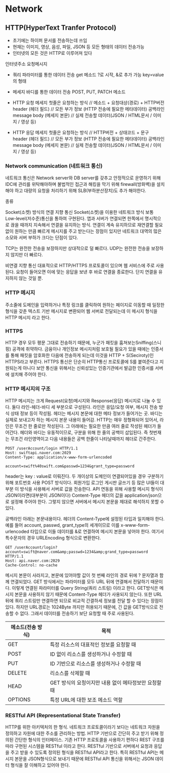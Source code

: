 # Network

## HTTP(HyperText Tranfer Protocol)
- 초기에는 하이퍼 문서를 전송하는데 쓰임
- 현재는 이미지, 영상, 음성, 파일, JSON 등 모든 형태의 데이터 전송가능
- 인터넷의 모든 것은 HTTP로 이루어져 있다

인터넷주소 요청메시지
- 쿼리 파라미터를 통한 데이터 전송
get 메소드
?로 시작, &로 추가 가능
key=value의 형태

- 메세지 바디를 통한 데이터 전송
POST, PUT, PATCH 메소드

* HTTP 요청 메세지
첫줄은 요청하는 방식     // 메소드 + 요청대상(경로) + HTTP버전
header (헤더 필드)    // 모든 부가 정보 (HTTP 전송에 필요한 메타데이터)
공백라인    
message body (메세지 본문)   // 실제 전송할 데이터(JSON / HTML문서 / 이미지 / 영상 등)

* HTTP 응답 메세지
첫줄은 요청하는 방식     // HTTP버전 + 상태코드 + 문구
header (헤더 필드)    // 모든 부가 정보 (HTTP 전송에 필요한 메타데이터)
공백라인    
message body (메세지 본문)   // 실제 전송할 데이터(JSON / HTML문서 / 이미지 / 영상 등)



### Network communication (네트워크 통신)
네트워크 통신은 Network server와 DB server를 갖추고 안정적으로 운영하기 위해 IDC에 관리를 위탁해야하며 불법적인 접근과 해킹을 막기 위해 firewall(방화벽)을 설치해야 하고 대량의 요청을 처리하기 위해 SLB(부하분산장치)도 추가 해야한다.

종류

Socket(소켓) 방식의 연결 지향 통신
Socket(소켓)을 이용한 네트워크 방식 보통 Low-level(저수준)통신을 통하여 구현된다. 앱과 서버가 연결되면 한쪽에서 명시적으로 끊을 때까지 지속해서 연결을 유지하는 방식.
연결이 계속 유지하므로 재연결할 필요 없이 원하는 만큼 빠르게 메시지를 주고 받는다는 장점이 있지만 네트워크 대역의 많은 소모와 서버 부하가 크다는 단점이 있다.

TCP는 완전한 전송을 보장하지만 상대적으로 덜 빠르다.
UDP는 완전한 전송을 보장하지 않지만 더 빠르다. 

비연결 지향 통신
대표적으로 HTTP/HTTPS 프로토콜이 있으며 웹 서비스에 주로 사용된다.
요청이 들어오면 이에 맞는 응답을 보낸 후 바로 연결을 종료한다. 
단지 연결을 유지하지 않는 것일 뿐.

### HTTP 메시지
주소줄에 도메인을 입력하거나 특정 링크를 클릭하여 원하는 페이지로 이동할 때 일정한 형식을 갖춘 텍스트 기반 메시지로 변환되어 웹 서버로 전달되는데 이 메시지 형식을 HTTP 메시지 라고 한다.

### HTTPS
HTTP 경우 모두 평문 그대로 전송하기 때문에, 누군가 패킷을 훔쳐보는Sniffing(스니핑) 공격에 취약하다. 금융이나 개인정보 메시지처럼 보호될 필요가 있을 때에는 인증서를 통해 패킷을 암호화한 다음에 전송하게 되는데 이것을 HTTP + S(Seciroty)인 HTTPS라고 부른다. HTTPS 통신은 단순히 HTTP통신 프로토콜에 S를 붙여준다고 지원되는게 아니다 보안 통신을 위해서는 신뢰성있는 인증기관에서 발급한 인증서를 서버에 설치해 주어야 한다.

### HTTP 메시지의 구조
HTTP 메시지는 크게 Request(요청)메시지와 Response(응답) 메시지로 나눌 수 있다. 둘다 라인-헤더-바디 세 부분으로 구성된다.
라인은 응답/요청 여부, 메시지 전송 방식 상태 정보 등이 작성됨.
헤더는 메시지 본문에 대한 메타 정보가 들어가는 곳.
바디는 실제로 보내고자 하는 메시지 본문 내용이 들어감.
HTTP는 매우 정형화되어 있어서, 라인은 무조건 한 줄로만 작성된다. 그 아래에는 필요한 만큼 여러 줄로 작성된 헤더가 들어간다.
헤더와 바디는 유동적이므로, 구분을 위해 한 줄의 공백이 삽입된다.
즉 첫번재는 무조건 라인영역이고 다음 내용들은 공백 한줄이 나타날때까지 헤더로 간주한다.
```
POST /userAccount/login HTTP/1.1
Host: swiftapi.naver.com:2029 
Content-Type: application/x-www-form-urlencoded

account=swift%40swift.com&passwd=1234&grant_type=password
```
header는 key : value로 이뤄진다.
두 개이상의 도메인이 연결되어있을 경우 구분하기 위해 포트번호 사용
POST 방식이다. 회원가입 로그인 게시판 글쓰기 등 많은 UI들이 대부분 이 방식을 사용해서 서버로 값을 전송한다.
API 연동을 위해 사용할 메시지 형식이 JSON이라면(대부분이 JSON이다) Content-Type 헤더의 값을 application/json으로 설정해 주어야 한다. 그렇지 않으면 서버에서 메시지 본문을 제대로 해석하지 못할 수 있다.

공백라인 아래는 본문내용이다. 헤더의 Content-Type에 설정된 타입과 일치해야 한다. 예를 들어 account, passwd, grant_type의 세개이므로 이를 x-www-form-urlencoded 타입으로 이들 데이터를 &로 연결하여 메시지 본문을 넣어야 한다. 여기서 특수문자의 경우 URLEncoding 형식으로 변환한다.

```
GET /userAccount/login?account=swift@naver.com&amp;passwd=1234&amp;grand_type=password HTTP/1.1
Host: api.naver.com:2029
Cache-Control: no-cache
```

메시지 본문이 사라지고, 본문에 있어야할 값이 첫 번째 라인의 경로 뒤에 ? 문자열과 함께 연결되었다.
GET 방식에서는 파라미터를 모두 URL 뒤에 연결해서 전달하기 때문이다. 이렇게 연결된 파라미터를 Query String(쿼리 스트링) 이라고 한다.
GET방식은 메시지 본문을 사용하지 않기 때문에 Content-Type 헤더가 사용되지 않는다. 또한 URL 뒤에 쿼리 스트링만 연결하면 되므로 비교적 간결하세 정보를 전달 할 수 있다는 장점이 있다. 하지만 URL경로는 1024Byte 까지만 허용되기 때문에, 긴 값을 GET방식으로 전송할 수 없다. 그래서 데이터를 전송하기 보단 요청할 때 주로 사용된다.

메소드(전송 방식)|목적|
---|---
GET|특정 리소스의 대표적인 정보를 요청할 때
POST|ID 없이 리소스를 생성하거나 수정할 때
PUT|ID 기반으로 리소스를 생성하거나 수정할 때
DELETE|리소스를 삭제할 때
HEAD|GET 방식의 요청이지만 내용 없이 메타정보만 요청할 때
OPTIONS|특정 URL에 대한 보조 메소드 역할

### RESTful API (Representational State Transfer) 
HTTP를 위한 아키텍처의 한 형식. 네트워크 프로토콜이라기 보다는 네트워크 자원을 정의하고 자원에 대한 주소를 관리하는 방법.
HTTP 기반으로 간단히 주고 받기 위해 정의된 간단한 형식의 인터페이스.
기존 HTTP 프로토콜을 사용하기 편하다
REST 구조를 따라 구현된 시스템을 RESTful 이라고 한다.
RESTful 기반으로 서버에서 요청과 응답을 주고 받을 수 있도록 정의된 형식을 RESTful API라고 한다.
특히 RESTful API는 메시지 본문을 JSON형식으로 보내기 때문에 RESTful API 통신을 위해서는 JSON 데이터 형식을 잘 이해하고 있어야 한다.



